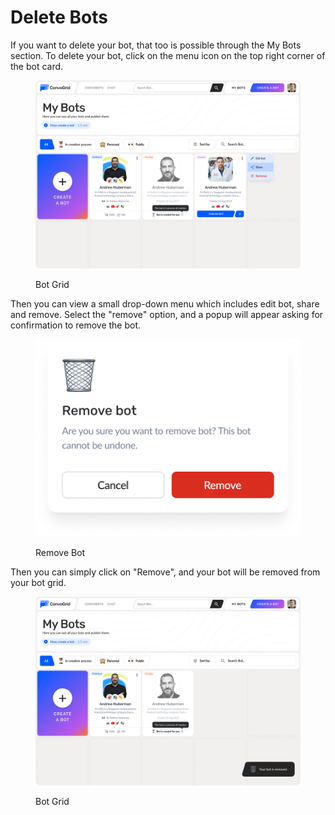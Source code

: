 # Delete Bots

If you want to delete your bot, that too is possible through the My Bots section. To delete your bot, click on the menu icon on the top right corner of the bot card.

<figure><img src="../.gitbook/assets/Group 362468143.png" alt=""><figcaption><p>Bot Grid</p></figcaption></figure>

Then you can view a small drop-down menu which includes edit bot, share and remove. Select the "remove" option, and a popup will appear asking for confirmation to remove the bot.

<figure><img src="../.gitbook/assets/Modal (2).png" alt=""><figcaption><p>Remove Bot</p></figcaption></figure>

Then you can simply click on "Remove", and your bot will be removed from your bot grid.

<figure><img src="../.gitbook/assets/Bot Grid (4).png" alt=""><figcaption><p>Bot Grid</p></figcaption></figure>

